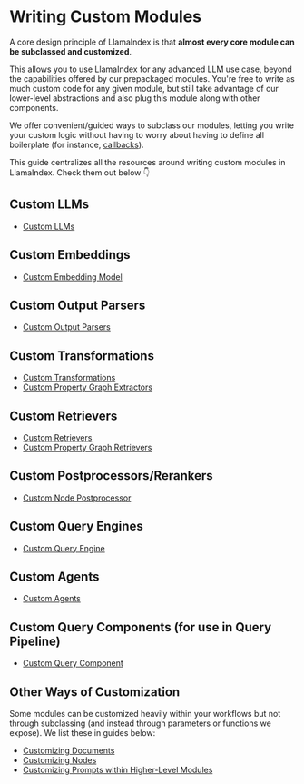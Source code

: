 # Writing Custom Modules

A core design principle of LlamaIndex is that **almost every core module can be subclassed and customized**.

This allows you to use LlamaIndex for any advanced LLM use case, beyond the capabilities offered by our prepackaged modules. You're free to write as much custom code for any given module, but still take advantage of our lower-level abstractions and also plug this module along with other components.

We offer convenient/guided ways to subclass our modules, letting you write your custom logic without having to worry about having to define all boilerplate (for instance, [callbacks](../module_guides/observability/callbacks/index.md)).

This guide centralizes all the resources around writing custom modules in LlamaIndex. Check them out below 👇

## Custom LLMs

- [Custom LLMs](../module_guides/models/llms/usage_custom.md#example-using-a-custom-llm-model---advanced)

## Custom Embeddings

- [Custom Embedding Model](../module_guides/models/embeddings.md#custom-embedding-model)

## Custom Output Parsers

- [Custom Output Parsers](../examples/output_parsing/llm_program.ipynb)

## Custom Transformations

- [Custom Transformations](../module_guides/loading/ingestion_pipeline/transformations.md#custom-transformations)
- [Custom Property Graph Extractors](../module_guides/indexing/lpg_index_guide.md#sub-classing-extractors)

## Custom Retrievers

- [Custom Retrievers](../examples/query_engine/CustomRetrievers.ipynb)
- [Custom Property Graph Retrievers](../module_guides/indexing/lpg_index_guide.md#sub-classing-retrievers)

## Custom Postprocessors/Rerankers

- [Custom Node Postprocessor](./custom_modules.md#custom-postprocessorsrerankers)

## Custom Query Engines

- [Custom Query Engine](../examples/query_engine/custom_query_engine.ipynb)

## Custom Agents

- [Custom Agents](../examples/agent/custom_agent.ipynb)

## Custom Query Components (for use in Query Pipeline)

- [Custom Query Component](../module_guides/querying/pipeline/usage_pattern.md#defining-a-custom-query-component)

## Other Ways of Customization

Some modules can be customized heavily within your workflows but not through subclassing (and instead through parameters or functions we expose). We list these in guides below:

- [Customizing Documents](../module_guides/loading/documents_and_nodes/usage_documents.md)
- [Customizing Nodes](../module_guides/loading/documents_and_nodes/usage_nodes.md)
- [Customizing Prompts within Higher-Level Modules](../examples/prompts/prompt_mixin.ipynb)
